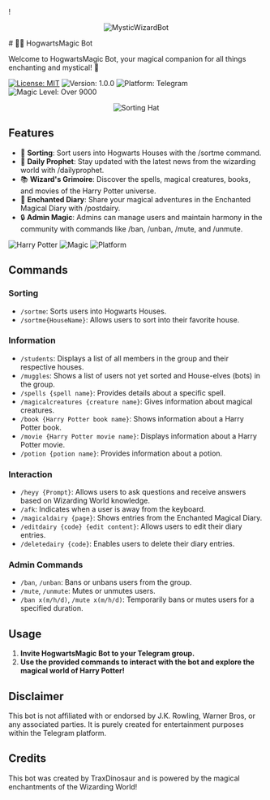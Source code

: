 !<div align="center">
  <img src="https://i.ibb.co/QMT8Gy7/fc84f831f095517e10a84b8d2cd176ea.jpg" alt="MysticWizardBot ">
</div>
# 🧙‍♂️ HogwartsMagic Bot

Welcome to HogwartsMagic Bot, your magical companion for all things enchanting and mystical! 🌟

[![License: MIT](https://img.shields.io/badge/License-MIT-yellow.svg)](https://opensource.org/licenses/MIT) ![Version: 1.0.0](https://img.shields.io/badge/Version-1.0.0-blue.svg) ![Platform: Telegram](https://img.shields.io/badge/Platform-Telegram-blueviolet.svg) ![Magic Level: Over 9000](https://img.shields.io/badge/Magic_Level-Over_9000-yellowgreen.svg)

<div align="center">
  <img src="https://i.ibb.co/56HZsB2/Picsart-24-04-03-09-40-36-822.png" alt="Sorting Hat">
</div>

## Features

- 🏰 **Sorting**: Sort users into Hogwarts Houses with the /sortme command.
- 📰 **Daily Prophet**: Stay updated with the latest news from the wizarding world with /dailyprophet.
- 📚 **Wizard's Grimoire**: Discover the spells, magical creatures, books, and movies of the Harry Potter universe.
- 📜 **Enchanted Diary**: Share your magical adventures in the Enchanted Magical Diary with /postdairy.
- 🔒 **Admin Magic**: Admins can manage users and maintain harmony in the community with commands like /ban, /unban, /mute, and /unmute.


![Harry Potter](https://img.shields.io/badge/Harry-Potter-%23005C94)
![Magic](https://img.shields.io/badge/Magic-Exists-%23FFC500)
![Platform](https://img.shields.io/badge/Platform-Hogwarts-%23008000)

## Commands

### Sorting
- `/sortme`: Sorts users into Hogwarts Houses.
- `/sortme{HouseName}`: Allows users to sort into their favorite house.

### Information
- `/students`: Displays a list of all members in the group and their respective houses.
- `/muggles`: Shows a list of users not yet sorted and House-elves (bots) in the group.
- `/spells {spell name}`: Provides details about a specific spell.
- `/magicalcreatures {creature name}`: Gives information about magical creatures.
- `/book {Harry Potter book name}`: Shows information about a Harry Potter book.
- `/movie {Harry Potter movie name}`: Displays information about a Harry Potter movie.
- `/potion {potion name}`: Provides information about a potion.

### Interaction
- `/heyy {Prompt}`: Allows users to ask questions and receive answers based on Wizarding World knowledge.
- `/afk`: Indicates when a user is away from the keyboard.
- `/magicaldairy {page}`: Shows entries from the Enchanted Magical Diary.
- `/editdairy {code} {edit content}`: Allows users to edit their diary entries.
- `/deletedairy {code}`: Enables users to delete their diary entries.

### Admin Commands
- `/ban`, `/unban`: Bans or unbans users from the group.
- `/mute`, `/unmute`: Mutes or unmutes users.
- `/ban x(m/h/d)`, `/mute x(m/h/d)`: Temporarily bans or mutes users for a specified duration.

## Usage

1. **Invite HogwartsMagic Bot to your Telegram group.**
2. **Use the provided commands to interact with the bot and explore the magical world of Harry Potter!**

## Disclaimer

This bot is not affiliated with or endorsed by J.K. Rowling, Warner Bros, or any associated parties. It is purely created for entertainment purposes within the Telegram platform.

## Credits

This bot was created by TraxDinosaur and is powered by the magical enchantments of the Wizarding World!

